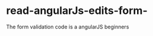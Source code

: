 # read-angularJs-edits-form-
The form validation code is a angularJS beginners
<!DOCTYPE html>
<html ng-app="lesson" >
	<head>
	<meta http-equiv="Content-Type" content="text/html;charset=utf-8">
		<title>Lesson8</title>
		<link rel="stylesheet" type="text/css" href="css/main.css"/>
		<style type="text/css">
			#content{padding:16px;}
		
			#btn ul li{ list-style:none;margin-top:10px;}
		</style>
	</head>
	<body>
		<form name="myForm" ng-submit="PostForm()" ng-controller="FormCtrl" id="btn">
			<ul>
				<li>
					<label>用户名:</label><input type="text" name="UserName1" ng-model="UserName1" ng-pattern="/^\w{8,18}$/" required/>
					<span style="color:red" ng-show="myForm.UserName1.$dirty&&myForm.UserName1.$invalid"><!--$dirty 关键字意思在于输入框中有输入过字符的痕迹，$invalid关键字意思是不合法的输入内容-->
					<span ng-show="myForm.UserName1.$error.required">请输入用户名</span><!--当错误$error触发required事件的时候出现-->
						<span>请输入8到18位的用户名</span>
					</span>
				</li>
				<li>
				
					<label>编号：</label><input type="text" name="UserIndex" ng-model="UserIndex" ng-pattern="/^\d+$/"/><!-- ng-pattern为正则表达式-->
					<span style="color:red" ng-show="myForm.UserIndex.$dirty&&myForm.UserIndex.$invalid">
						请输入您的数字编号
					</span>
				</li>
				<li>
					<label>邮箱:</label><input type="text" name="Email" ng-model="Email" ng-pattern="/^[a-z0-9]+([._\\-]*[a-z0-9])*@([a-z0-9]+[-a-z0-9]*[a-z0-9]+.){1,63}[a-z0-9]+$/" />
					<span style="color:red" ng-show="myForm.Email.$dirty&&myForm.Email.$invalid"><!--$dirty 关键字意思在于输入框中有输入过字符的痕迹，$invalid关键字意思是不合法的输入内容-->
						请输入正确的邮箱
					</span>
				</li>
				<li>
					<input ng-disabled="myForm.$invalid" type="submit" value="提交"/>
				</li>
			</ul>
		</form>
		<script src="scripts/angular-1.0.1.min.js"></script>
		<script>
			var app=angular.module("lesson",[]);
				app.controller("FormCtrl",function($scope){
					$scope.myForm={};
					$scope.UserName1='Tom';
					$scope.PostForm=function(){
						console.log($scope.myForm);
					}
				});
		</script>
	</body>
</html>
